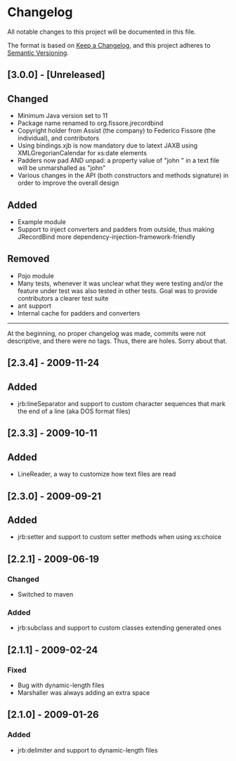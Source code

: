 # Changelog
All notable changes to this project will be documented in this file.

The format is based on [Keep a Changelog](https://keepachangelog.com/en/1.0.0/),
and this project adheres to [Semantic Versioning](https://semver.org/spec/v2.0.0.html).

## [3.0.0] - [Unreleased]
## Changed
- Minimum Java version set to 11
- Package name renamed to org.fissore.jrecordbind
- Copyright holder from Assist (the company) to Federico Fissore (the individual), and contributors
- Using bindings.xjb is now mandatory due to latext JAXB using XMLGregorianCalendar for xs:date elements
- Padders now pad AND unpad: a property value of "john   " in a text file will be unmarshalled as "john"
- Various changes in the API (both constructors and methods signature) in order to improve the overall design
## Added
- Example module
- Support to inject converters and padders from outside, thus making JRecordBind more dependency-injection-framework-friendly
## Removed
- Pojo module
- Many tests, whenever it was unclear what they were testing and/or the feature under test was also tested in other tests. Goal was to provide contributors a clearer test suite
- ant support
- Internal cache for padders and converters

- - -
At the beginning, no proper changelog was made, commits were not descriptive, and there were no tags. Thus, there are holes. Sorry about that.

## [2.3.4] - 2009-11-24
## Added
- jrb:lineSeparator and support to custom character sequences that mark the end of a line (aka DOS format files)

## [2.3.3] - 2009-10-11
## Added
- LineReader, a way to customize how text files are read

## [2.3.0] - 2009-09-21
## Added
- jrb:setter and support to custom setter methods when using xs:choice

## [2.2.1] - 2009-06-19
### Changed
- Switched to maven
### Added
- jrb:subclass and support to custom classes extending generated ones

## [2.1.1] - 2009-02-24
### Fixed
- Bug with dynamic-length files
- Marshaller was always adding an extra space

## [2.1.0] - 2009-01-26
### Added
- jrb:delimiter and support to dynamic-length files
